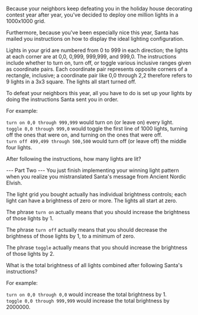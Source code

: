 Because your neighbors keep defeating you in the holiday house decorating contest year after year, you've decided to deploy one million lights in a 1000x1000 grid.

Furthermore, because you've been especially nice this year, Santa has mailed you instructions on how to display the ideal lighting configuration.

Lights in your grid are numbered from 0 to 999 in each direction; the lights at each corner are at 0,0, 0,999, 999,999, and 999,0. The instructions include whether to turn on, turn off, or toggle various inclusive ranges given as coordinate pairs. Each coordinate pair represents opposite corners of a rectangle, inclusive; a coordinate pair like 0,0 through 2,2 therefore refers to 9 lights in a 3x3 square. The lights all start turned off.

To defeat your neighbors this year, all you have to do is set up your lights by doing the instructions Santa sent you in order.

For example:

`turn on 0,0 through 999,999` would turn on (or leave on) every light.<br/>
`toggle 0,0 through 999,0` would toggle the first line of 1000 lights, turning off the ones that were on, and turning on the ones that were off.<br/>
`turn off 499,499 through 500,500` would turn off (or leave off) the middle four lights.

After following the instructions, how many lights are lit?


--- Part Two ---
You just finish implementing your winning light pattern when you realize you mistranslated Santa's message from Ancient Nordic Elvish.

The light grid you bought actually has individual brightness controls; each light can have a brightness of zero or more. The lights all start at zero.

The phrase `turn on` actually means that you should increase the brightness of those lights by 1.

The phrase `turn off` actually means that you should decrease the brightness of those lights by 1, to a minimum of zero.

The phrase `toggle` actually means that you should increase the brightness of those lights by 2.

What is the total brightness of all lights combined after following Santa's instructions?

For example:

`turn on 0,0 through 0,0` would increase the total brightness by 1.<br/>
`toggle 0,0 through 999,999` would increase the total brightness by 2000000.
